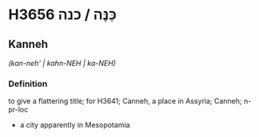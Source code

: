 # H3656 כַּנֶּה / כנה

## Kanneh

_(kan-neh' | kahn-NEH | ka-NEH)_

### Definition

to give a flattering title; for H3641; Canneh, a place in Assyria; Canneh; n-pr-loc

- a city apparently in Mesopotamia
